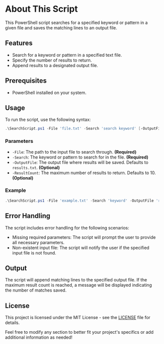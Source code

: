 # About This Script

This PowerShell script searches for a specified keyword or pattern in a given file and saves the matching lines to an output file.

## Features

- Search for a keyword or pattern in a specified text file.
- Specify the number of results to return.
- Append results to a designated output file.

## Prerequisites

- PowerShell installed on your system.

## Usage

To run the script, use the following syntax:

```powershell
.\SearchScript.ps1 -File 'file.txt' -Search 'search keyword' [-OutputFile 'results.txt'] [-ResultCount 10]
```

### Parameters

- `-File`: The path to the input file to search through. **(Required)**
- `-Search`: The keyword or pattern to search for in the file. **(Required)**
- `-OutputFile`: The output file where results will be saved. Defaults to `results.txt`. **(Optional)**
- `-ResultCount`: The maximum number of results to return. Defaults to 10. **(Optional)**

### Example

```powershell
.\SearchScript.ps1 -File 'example.txt' -Search 'keyword' -OutputFile 'results.txt' -ResultCount 5
```

## Error Handling

The script includes error handling for the following scenarios:

- Missing required parameters: The script will prompt the user to provide all necessary parameters.
- Non-existent input file: The script will notify the user if the specified input file is not found.

## Output

The script will append matching lines to the specified output file. If the maximum result count is reached, a message will be displayed indicating the number of matches saved.

## License

This project is licensed under the MIT License - see the [LICENSE](LICENSE) file for details.

Feel free to modify any section to better fit your project's specifics or add additional information as needed!